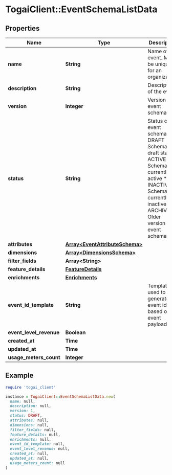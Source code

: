 # TogaiClient::EventSchemaListData

## Properties

| Name | Type | Description | Notes |
| ---- | ---- | ----------- | ----- |
| **name** | **String** | Name of the event. Must be unique for an organization. |  |
| **description** | **String** | Description of the event | [optional] |
| **version** | **Integer** | Version of event schema |  |
| **status** | **String** | Status of event schema * DRAFT - Schema is in draft state  * ACTIVE - Schema is currently active  * INACTIVE - Schema is currently inactive * ARCHIVED - Older version of event schema  | [optional] |
| **attributes** | [**Array&lt;EventAttributeSchema&gt;**](EventAttributeSchema.md) |  | [optional] |
| **dimensions** | [**Array&lt;DimensionsSchema&gt;**](DimensionsSchema.md) |  | [optional] |
| **filter_fields** | **Array&lt;String&gt;** |  | [optional] |
| **feature_details** | [**FeatureDetails**](FeatureDetails.md) |  | [optional] |
| **enrichments** | [**Enrichments**](Enrichments.md) |  | [optional] |
| **event_id_template** | **String** | Template used to generate event id based on event payload | [optional] |
| **event_level_revenue** | **Boolean** |  | [optional] |
| **created_at** | **Time** |  | [optional] |
| **updated_at** | **Time** |  | [optional] |
| **usage_meters_count** | **Integer** |  | [optional] |

## Example

```ruby
require 'togai_client'

instance = TogaiClient::EventSchemaListData.new(
  name: null,
  description: null,
  version: 1,
  status: DRAFT,
  attributes: null,
  dimensions: null,
  filter_fields: null,
  feature_details: null,
  enrichments: null,
  event_id_template: null,
  event_level_revenue: null,
  created_at: null,
  updated_at: null,
  usage_meters_count: null
)
```

